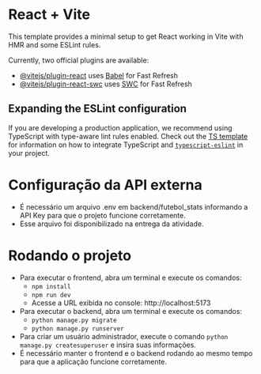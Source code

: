 # React + Vite

This template provides a minimal setup to get React working in Vite with HMR and some ESLint rules.

Currently, two official plugins are available:

- [@vitejs/plugin-react](https://github.com/vitejs/vite-plugin-react/blob/main/packages/plugin-react) uses [Babel](https://babeljs.io/) for Fast Refresh
- [@vitejs/plugin-react-swc](https://github.com/vitejs/vite-plugin-react/blob/main/packages/plugin-react-swc) uses [SWC](https://swc.rs/) for Fast Refresh

## Expanding the ESLint configuration

If you are developing a production application, we recommend using TypeScript with type-aware lint rules enabled. Check out the [TS template](https://github.com/vitejs/vite/tree/main/packages/create-vite/template-react-ts) for information on how to integrate TypeScript and [`typescript-eslint`](https://typescript-eslint.io) in your project.

# Configuração da API externa
- É necessário um arquivo .env em backend/futebol_stats informando a API Key para que o projeto funcione corretamente.
- Esse arquivo foi disponibilizado na entrega da atividade.

# Rodando o projeto
- Para executar o frontend, abra um terminal e execute os comandos:
  - `npm install`
  - `npm run dev`
  - Acesse a URL exibida no console: http://localhost:5173
- Para executar o backend, abra um terminal e execute os comandos:
  - `python manage.py migrate`
  - `python manage.py runserver`
- Para criar um usuário administrador, execute o comando `python manage.py createsuperuser` e insira suas informações.
- É necessário manter o frontend e o backend rodando ao mesmo tempo para que a aplicação funcione corretamente.
